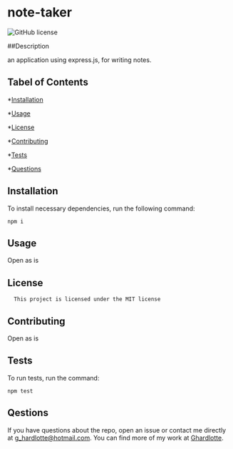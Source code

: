 # note-taker
![GitHub license](https://img.shields.io/badge/license-MIT-blue.svg)

##Description

an application using express.js, for writing notes.

## Tabel of Contents

*[Installation](#installation)

*[Usage](#usage)

*[License](#license)

*[Contributing](#contributing)

*[Tests](#tests)

*[Questions](#questions)

## Installation

To install necessary dependencies, run the following command:

```
npm i
```

## Usage

Open as is 

## License
      
      This project is licensed under the MIT license

## Contributing

Open as is

## Tests

To run tests, run the command:

```
npm test
```

## Qestions

If you have questions about the repo, open an issue or contact me directly at g_hardlotte@hotmail.com.  You can find more of my work at [Ghardlotte](https://github.com/Ghardlotte/).

